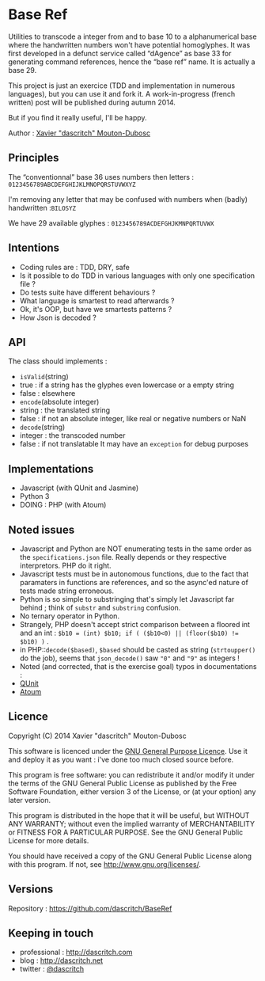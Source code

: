 Base Ref
========
Utilities to transcode a integer from and to base 10 to a alphanumerical base where the handwritten numbers won't have potential homoglyphes. It was first developed in a defunct service called “dAgence” as base 33 for generating command references, hence the “base ref” name.
It is actually a base 29.

This project is just an exercice (TDD and implementation in numerous languages), but you can use it and fork it. A work-in-progress (french written) post will be published during autumn 2014.

But if you find it really useful, I'll be happy.

Author : [Xavier "dascritch" Mouton-Dubosc](http://dascritch.com)

Principles
----------
The “conventionnal” base 36 uses numbers then letters : `0123456789ABCDEFGHIJKLMNOPQRSTUVWXYZ`

I'm removing any letter that may be confused with numbers when (badly) handwritten :`BILOSYZ`

We have 29 available glyphes : `0123456789ACDEFGHJKMNPQRTUVWX`

Intentions
----------
* Coding rules are : TDD, DRY, safe
* Is it possible to do TDD in various languages with only one specification file ?
* Do tests suite have different behaviours ?
* What language is smartest to read afterwards ?
* Ok, it's OOP, but have we smartests patterns ?
* How Json is decoded ?

API
---
The class should implements :

* `isValid`(string)
 * true : if a string has the glyphes even lowercase or a empty string
 * false  : elsewhere
* `encode`(absolute integer)
 * string : the translated string
 * false : if not an absolute integer, like real or negative numbers or NaN
* `decode`(string)
 * integer : the transcoded number
 * false : if not translatable
It may have an `exception` for debug purposes

Implementations
---------------
* Javascript (with QUnit and Jasmine)
* Python 3
* DOING : PHP (with Atoum)

Noted issues
------------
* Javascript and Python are NOT enumerating tests in the same order as the `specifications.json` file. Really depends or they respective interpretors. PHP do it right.
* Javascript tests must be in autonomous functions, due to the fact that paramaters in functions are references, and so the async'ed nature of tests made string erroneous.
* Python is so simple to substringing that's simply let Javascript far behind ; think of `substr` and `substring` confusion.
* No ternary operator in Python.
* Strangely, PHP doesn't accept strict comparison between a floored int and an int : `$b10 = (int) $b10; if ( ($b10<0) || (floor($b10) != $b10) )` .
* in PHP::`decode($based)`, `$based` should be casted as string (`strtoupper()` do the job), seems that `json_decode()` saw `"0"` and `"9"` as integers !
* Noted (and corrected, that is the exercise goal) typos in documentations :
 * [QUnit](https://github.com/jquery/qunitjs.com/pull/77)
 * [Atoum](https://github.com/atoum/atoum/pull/345)

Licence
-------
Copyright (C) 2014 Xavier "dascritch" Mouton-Dubosc

This software is licenced under the [GNU General Purpose Licence](http://www.gnu.org/licenses/gpl-3.0.txt).
Use it and deploy it as you want : i've done too much closed source before.

This program is free software: you can redistribute it and/or modify
it under the terms of the GNU General Public License as published by
the Free Software Foundation, either version 3 of the License, or
(at your option) any later version.

This program is distributed in the hope that it will be useful,
but WITHOUT ANY WARRANTY; without even the implied warranty of
MERCHANTABILITY or FITNESS FOR A PARTICULAR PURPOSE.  See the
GNU General Public License for more details.

You should have received a copy of the GNU General Public License
along with this program.  If not, see <http://www.gnu.org/licenses/>.

Versions
--------
Repository : <https://github.com/dascritch/BaseRef>

Keeping in touch
----------------
* professional : <http://dascritch.com>
* blog : <http://dascritch.net>
* twitter : [@dascritch](https://twitter.com/dascritch)